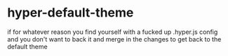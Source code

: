 # hyper-default-theme

if for whatever reason you find yourself with a fucked up .hyper.js config and you don't want to back it and merge in the changes to get back to the default theme
